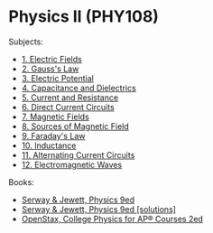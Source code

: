 # Physics II (PHY108)

Subjects:
- [1. Electric Fields](1_electric_fields.md)
- [2. Gauss's Law](2_gausss_law.md)
- [3. Electric Potential](3_electric_potential.md)
- [4. Capacitance and Dielectrics](4_capacitance_and_eielectrics.md)
- [5. Current and Resistance](5_current_and_resistance.md)
- [6. Direct Current Circuits](6_direct_current_circuits.md)
- [7. Magnetic Fields](7_magnetic_fields.md)
- [8. Sources of Magnetic Field](8_sources_of_magnetic_field.md)
- [9. Faraday's Law](9_faradays_law.md)
- [10. Inductance](10_inductance.md)
- [11. Alternating Current Circuits](11_alternating_current_circuits.md)
- [12. Electromagnetic Waves](12_electromagnetic_waves.md)

Books:
- [Serway & Jewett, Physics 9ed](https://annas-archive.org/md5/076b2e7e2084a32914bcb8ca29d04f4d)
- [Serway & Jewett, Physics 9ed [solutions]](https://annas-archive.org/md5/1d4b6c369e3117829a70fcfec481bbe4)
- [OpenStax, College Physics for AP® Courses 2ed](https://openstax.org/details/books/college-physics-ap-courses-2e)
